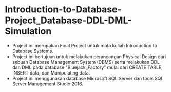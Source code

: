 # Introduction-to-Database-Project_Database-DDL-DML-Simulation
- Project ini merupakan Final Project untuk mata kuliah Introduction to Database Systems.
- Project ini bertujuan untuk melakukan perancangan Physical Design dari sebuah Database Management System (DBMS) serta melakukan DDL dan DML pada database "Bluejack_Factory" mulai dari CREATE TABLE, INSERT data, dan Manipulating data.
- Project ini menggunakan database Microsoft SQL Server dan tools SQL Server Management Studio 2016.
